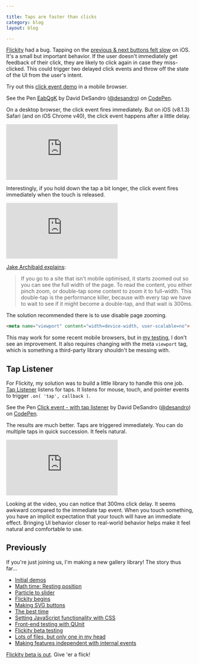 ```yaml
---

title: Taps are faster than clicks
category: blog
layout: blog

---
```


[Flickity](http://flickity.metafizzy.co) had a bug. Tapping on the [previous & next buttons felt slow](https://github.com/metafizzy/flickity/issues/4) on iOS. It's a small but important behavior. If the user doesn't immediately get feedback of their click, they are likely to click again in case they miss-clicked. This could trigger two delayed click events and throw off the state of the UI from the user's intent.

Try out this [click event demo](http://codepen.io/desandro/full/EabQgK/) in a mobile browser.

<p data-height="268" data-theme-id="0" data-slug-hash="EabQgK" data-default-tab="result" data-user="desandro" class='codepen'>See the Pen <a href='http://codepen.io/desandro/pen/EabQgK/'>EabQgK</a> by David DeSandro (<a href='http://codepen.io/desandro'>@desandro</a>) on <a href='http://codepen.io'>CodePen</a>.</p>

On a desktop browser, the click event fires immediately. But on iOS (v8.1.3) Safari (and on iOS Chrome v40), the click event happens after a little delay.

<div class="fit-video fit-video--3x2">
  <iframe src="https://vid.me/e/W0Fx?autoplay=1&loop=1&muted=1" frameborder="0" allowfullscreen webkitallowfullscreen mozallowfullscreen scrolling="no"></iframe>
</div>

Interestingly, if you hold down the tap a bit longer, the click event fires immediately when the touch is released.

<div class="fit-video fit-video--3x2">
  <iframe src="https://vid.me/e/ap16?autoplay=1&loop=1&muted=1" frameborder="0" allowfullscreen webkitallowfullscreen mozallowfullscreen scrolling="no"></iframe>
</div>

[Jake Archibald explains](http://updates.html5rocks.com/2013/12/300ms-tap-delay-gone-away):

> If you go to a site that isn't mobile optimised, it starts zoomed out so you can see the full width of the page. To read the content, you either pinch zoom, or double-tap some content to zoom it to full-width. This double-tap is the performance killer, because with every tap we have to wait to see if it might become a double-tap, and that wait is 300ms.

The solution recommended there is to use disable page zooming.

``` html
<meta name="viewport" content="width=device-width, user-scalable=no">
```

This may work for some recent mobile browsers, but in [my testing](http://codepen.io/desandro/full/EabQpZ), I don't see an improvement. It also requires changing with the meta `viewport` tag, which is something a third-party library shouldn't be messing with.

## Tap Listener

For Flickity, my solution was to build a little library to handle this one job. [Tap Listener](https://github.com/metafizzy/tap-listener) listens for taps. It listens for mouse, touch, and pointer events to trigger `.on( 'tap', callback )`.

<p data-height="268" data-theme-id="0" data-slug-hash="YPEeOL" data-default-tab="result" data-user="desandro" class='codepen'>See the Pen <a href='http://codepen.io/desandro/pen/YPEeOL/'>Click event - with tap listener</a> by David DeSandro (<a href='http://codepen.io/desandro'>@desandro</a>) on <a href='http://codepen.io'>CodePen</a>.</p>

The results are much better. Taps are triggered immediately. You can do multiple taps in quick succession. It feels natural.

<div class="fit-video fit-video--3x2">
  <iframe src="https://vid.me/e/3XpS?autoplay=1&loop=1&muted=1" frameborder="0" allowfullscreen webkitallowfullscreen mozallowfullscreen scrolling="no"></iframe>
</div>

Looking at the video, you can notice that 300ms click delay. It seems awkward compared to the immediate tap event. When you touch something, you have an implicit expectation that your touch will have an immediate effect. Bringing UI behavior closer to real-world behavior helps make it feel natural and comfortable to use.

<script async src="//assets.codepen.io/assets/embed/ei.js"></script>

## Previously

If you're just joining us, I'm making a new gallery library! The story thus far...

+ [Initial demos](/blog/initial-demos)
+ [Math time: Resting position](/blog/math-time-resting-position/)
+ [Particle to slider](/blog/particle-to-slider/)
+ [Flickity begins](/blog/flickity-begins/)
+ [Making SVG buttons](/blog/making-svg-buttons/)
+ [The best time](/blog/the-best-time/)
+ [Setting JavaScript functionality with CSS](/blog/setting-javascript-functionality-with-css/)
+ [Front-end testing with QUnit](/blog/front-end-testing-qunit/)
+ [Flickity beta testing](/blog/flickity-beta-testing/)
+ [Lots of files, but only one in my head](/blog/lots-of-files/)
+ [Making features independent with internal events](/blog/making-features-independent-with-internal-events/)

[Flickity beta is out](http://flickity.metafizzy.co/). Give 'er a flick!
